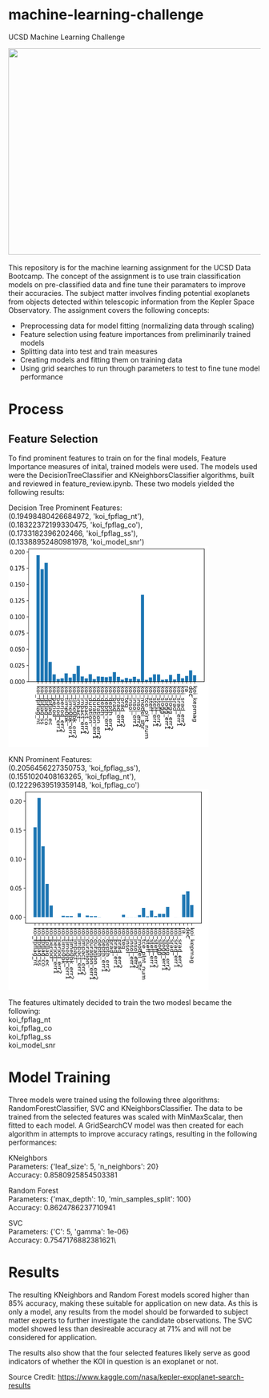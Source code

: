 # machine-learning-challenge
UCSD Machine Learning Challenge

<img src="D3_data_journalism/assets/other/images/demo.gif" width="800" height="412"/>


This repository is for the machine learning assignment for the UCSD Data Bootcamp. The concept of the assignment is to use train classification models on pre-classified data and fine tune their paramaters to improve their accuracies. The subject matter involves finding potential exoplanets from objects detected within telescopic information from the Kepler Space Observatory. The assignment covers the following concepts:
- Preprocessing data for model fitting (normalizing data through scaling)
- Feature selection using feature importances from preliminarily trained models
- Splitting data into test and train measures
- Creating models and fitting them on training data
- Using grid searches to run through parameters to test to fine tune model performance


# Process

## Feature Selection
To find prominent features to train on for the final models, Feature Importance measures of inital, trained models were used. The models used were the DecisionTreeClassifier and KNeighborsClassifier algorithms, built and reviewed in feature_review.ipynb. These two models yielded the following results:

Decision Tree Prominent Features:\
(0.19498480426684972, 'koi_fpflag_nt'),\
(0.18322372199330475, 'koi_fpflag_co'),\
(0.1733182396202466, 'koi_fpflag_ss'),\
(0.13388952480981978, 'koi_model_snr')\
<img src="resources/images/features_tree_results.png" width="400" height="400"/>

KNN Prominent Features:\
(0.2056456227350753, 'koi_fpflag_ss'),\
(0.1551020408163265, 'koi_fpflag_nt'),\
(0.12229639519359148, 'koi_fpflag_co')\
<img src="resources/images/features_KNN_results.png" width="400" height="400"/>


The features ultimately decided to train the two modesl became the following:\
koi_fpflag_nt\
koi_fpflag_co\
koi_fpflag_ss\
koi_model_snr


# Model Training
Three models were trained using the following three algorithms: RandomForestClassifier, SVC and KNeighborsClassifier. The data to be trained from the selected features was scaled with MinMaxScalar, then fitted to each model. A GridSearchCV model was then created for each algorithm in attempts to improve accuracy ratings, resulting in the following performances:

KNeighbors\
Parameters: {'leaf_size': 5, 'n_neighbors': 20}\
Accuracy: 0.8580925854503381

Random Forest\
Parameters: {'max_depth': 10, 'min_samples_split': 100}\
Accuracy: 0.8624786237710941

SVC\
Parameters: {'C': 5, 'gamma': 1e-06}\
Accuracy: 0.7547176882381621\

# Results
The resulting KNeighbors and Random Forest models scored higher than 85% accuracy, making these suitable for application on new data. As this is only a model, any results from the model should be forwarded to subject matter experts to further investigate the candidate observations. The SVC model showed less than desireable accuracy at 71% and will not be considered for application.

The results also show that the four selected features likely serve as good indicators of whether the KOI in question is an exoplanet or not.

Source Credit:
https://www.kaggle.com/nasa/kepler-exoplanet-search-results

